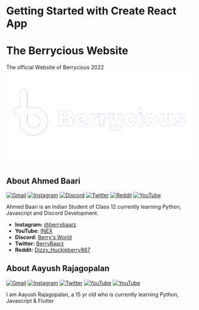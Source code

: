 # Getting Started with Create React App



# The Berrycious Website
The official Website of Berrycious 2022
![Berrycious Logo](https://github.com/Berrycious/Website/blob/main/assets/Berrycious%20transparent.png?raw=true)
## About Ahmed Baari
[![Gmail](https://img.shields.io/badge/Gmail-D14836?style=for-the-badge&logo=gmail&logoColor=white)](https://mail.google.com/mail/u/0/?view=cm&fs=1&tf=1&to=ahmed4baari@email.com&su=Reg%20Python%20Development&body=Hey%20Berry)
[![Instagram](https://img.shields.io/badge/Instagram-E4405F?style=for-the-badge&logo=instagram&logoColor=white)](https://instagram.com/BerryBaarz)
[![Discord](https://img.shields.io/badge/Discord-7289DA?style=for-the-badge&logo=discord&logoColor=white)](https://discord.gg/DVwuuaDFaK)
[![Twitter](https://img.shields.io/badge/Twitter-1DA1F2?style=for-the-badge&logo=twitter&logoColor=white)](https://twitter.com/BerryBaarz)
[![Reddit](https://img.shields.io/badge/Reddit-FF4500?style=for-the-badge&logo=reddit&logoColor=white)](https://www.reddit.com/u/Dizzy_Huckleberry887)
[![YouTube](https://img.shields.io/badge/YouTube-FF0000?style=for-the-badge&logo=youtube&logoColor=white)](https://youtube.com/INEXD)

Ahmed Baari is an Indian Student of Class 12 currently learning Python, Javascript and Discord Development.
- **Instagram:** [@berrybaarz](https://instagram.com/berrycious)
- **YouTube:** [INEX](https://youtube.com/INEXD)
- **Discord:** [Berry's World](https://discord.gg/DVwuuaDFaK)
- **Twitter:** [BerryBaarz](https://twitter.com/BerryBaarz)
- **Reddit:** [Dizzy_Huckleberry887](https://www.reddit.com/u/Dizzy_Huckleberry887)

## About Aayush Rajagopalan
[![Gmail](https://img.shields.io/badge/Gmail-D14836?style=for-the-badge&logo=gmail&logoColor=white)](https://mail.google.com/mail/u/0/?fs=1&tf=cm&to=aayush.rajagopalan77@gmail.com) [![Instagram](https://img.shields.io/badge/Instagram-E4405F?style=for-the-badge&logo=instagram&logoColor=white)](https://instagram.com/username_never_taken) [![Twitter](https://img.shields.io/badge/Twitter-1DA1F2?style=for-the-badge&logo=twitter&logoColor=white)](https://twitter.com/Aayushdoesstuff) [![YouTube](https://img.shields.io/badge/YouTube-FF0000?style=for-the-badge&logo=youtube&logoColor=white)](https://youtube.com/aayushrajagopalan) [![YouTube](https://img.shields.io/badge/-Contact%20ME%20-informational?style=for-the-badge)](https://aayushrajagopalan.ml)

I am Aayush Rajagopalan, a 15 yr old who is currently learning Python, Javascript & Flutter